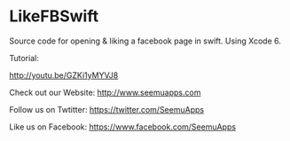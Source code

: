 LikeFBSwift
===========

Source code for opening & liking a facebook page in swift. Using Xcode 6.

Tutorial:

http://youtu.be/GZKi1yMYVJ8

Check out our Website: http://www.seemuapps.com

Follow us on Twtitter: https://twitter.com/SeemuApps

Like us on Facebook: https://www.facebook.com/SeemuApps
